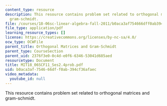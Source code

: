 ```yaml
---
content_type: resource
description: This resource contains problem set related to orthogonal matrices and
  gram-schmidt.
file: /courses/18-06sc-linear-algebra-fall-2011/b0aca3af754666dff0ab394cf36afaec_MIT18_06SCF11_Ses2.4prob.pdf
file_type: application/pdf
learning_resource_types: []
license: https://creativecommons.org/licenses/by-nc-sa/4.0/
ocw_type: OCWFile
parent_title: Orthogonal Matrices and Gram-Schmidt
parent_type: CourseSection
parent_uid: 2376f3e0-0c4d-e0f6-6346-53041d685aed
resourcetype: Document
title: MIT18_06SCF11_Ses2.4prob.pdf
uid: b0aca3af-7546-66df-f0ab-394cf36afaec
video_metadata:
  youtube_id: null
---
```

This resource contains problem set related to orthogonal matrices and gram-schmidt.